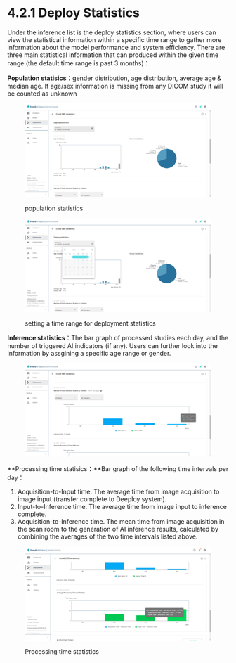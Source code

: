 # 4.2.1 Deploy Statistics

Under the inference list is the deploy statistics section, where users can view the statistical information within a specific time range to gather more information about the model performance and system efficiency. There are three main statistical information that can produced within the given time range (the default time range is past 3 months)：

**Population statisics**：gender distribution, age distribution, average age & median age. If age/sex information is missing from any DICOM study it will be counted as unknown

<figure><img src="../../.gitbook/assets/Deeploy-adm-4-2-1-1.png" alt=""><figcaption><p>population statistics</p></figcaption></figure>

<figure><img src="../../.gitbook/assets/Deeploy-adm-4-2-1-2.png" alt=""><figcaption><p>setting a time range for deployment statistics</p></figcaption></figure>

**Inference statistics**：The bar graph of processed studies each day, and the number of triggered AI indicators (if any). Users can further look into the information by assgining a specific age range or gender.

<figure><img src="../../.gitbook/assets/Deeploy-adm-4-2-1-3.png" alt=""><figcaption></figcaption></figure>

**Processing time statisics：**Bar graph of the following time intervals per day：

1. Acquisition-to-Input time. The average time from image acquisition to image input (transfer complete to Deeploy system).
2. Input-to-Inference time. The average time from image input to inference complete.
3. Acquisition-to-Inference time. The mean time from image acquisition in the scan room to the generation of AI inference results, calculated by combining the averages of the two time intervals listed above.

<figure><img src="../../.gitbook/assets/Deeploy-adm-4-2-1-4.png" alt=""><figcaption><p>Processing time statistics</p></figcaption></figure>
